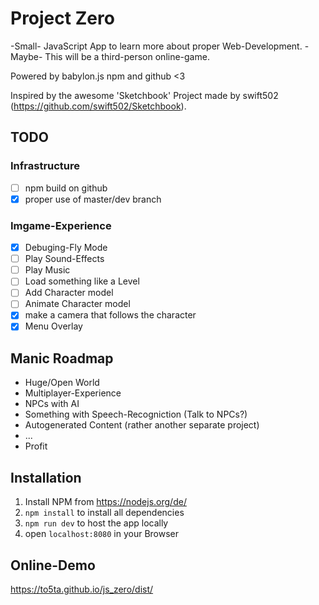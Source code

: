 # Project Zero

-Small- JavaScript App to learn more about proper Web-Development. -Maybe- This will be a third-person online-game.

Powered by babylon.js npm and github <3

Inspired by the awesome 'Sketchbook' Project made by swift502 (https://github.com/swift502/Sketchbook).


## TODO

### Infrastructure 
- [ ] npm build on github
- [x] proper use of master/dev branch

### Imgame-Experience
- [x] Debuging-Fly Mode
- [ ] Play Sound-Effects
- [ ] Play Music
- [ ] Load something like a Level
- [ ] Add Character model
- [ ] Animate Character model
- [x] make a camera that follows the character
- [x] Menu Overlay

## Manic Roadmap
- Huge/Open World
- Multiplayer-Experience
- NPCs with AI
- Something with Speech-Recogniction (Talk to NPCs?)
- Autogenerated Content (rather another separate project)
- ...
- Profit

## Installation

1. Install NPM from https://nodejs.org/de/
2. `npm install` to install all dependencies
3. `npm run dev` to host the app locally
4. open `localhost:8080` in your Browser

## Online-Demo

https://to5ta.github.io/js_zero/dist/